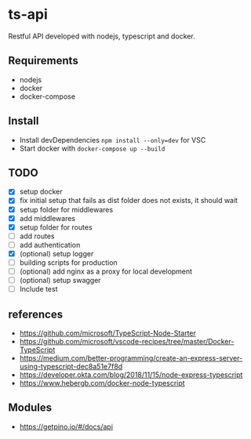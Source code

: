 # ts-api

Restful API developed with nodejs, typescript and docker.

## Requirements

- nodejs
- docker
- docker-compose

## Install

- Install devDependencies `npm install --only=dev` for VSC
- Start docker with `docker-compose up --build`

## TODO

- [x] setup docker
- [X] fix initial setup that fails as dist folder does not exists, it should wait
- [x] setup folder for middlewares
- [x] add middlewares
- [x] setup folder for routes
- [ ] add routes
- [ ] add authentication
- [x] (optional) setup logger
- [ ] building scripts for production
- [ ] (optional) add nginx as a proxy for local development
- [ ] (optional) setup swagger
- [ ] Include test

## references

- https://github.com/microsoft/TypeScript-Node-Starter
- https://github.com/microsoft/vscode-recipes/tree/master/Docker-TypeScript
- https://medium.com/better-programming/create-an-express-server-using-typescript-dec8a51e7f8d
- https://developer.okta.com/blog/2018/11/15/node-express-typescript
- https://www.hebergb.com/docker-node-typescript

## Modules

- https://getpino.io/#/docs/api